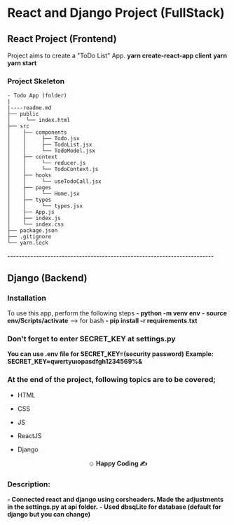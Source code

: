 # React and Django Project (FullStack)

## React Project (Frontend)

Project aims to create a "ToDo List" App.
__yarn create-react-app client__
__yarn__
__yarn start__

### Project Skeleton

```
- Todo App (folder)
|
|----readme.md        
├── public
│     └── index.html
├── src
│    ├── components
│    │     ├── Todo.jsx
│    │     ├── TodoList.jsx
│    │     └── TodoModel.jsx
│    ├── context
│    │     └── reducer.js
│    │     └── TodoContext.js
│    ├── hooks
│    │     └── useTodoCall.jsx
│    ├── pages
│    │     └── Home.jsx
│    ├── types
│    │     └── types.jsx
│    ├── App.js
│    ├── index.js
│    └── index.css
├── package.json
├── .gitignore
└── yarn.lock
```
__------------------------------------------------------------------------__
## Django (Backend)
### Installation
To use this app, perform the following steps
__- python -m venv env__
__- source env/Scripts/activate__ --> for bash
__- pip install -r requirements.txt__

### Don't forget to enter SECRET_KEY at settings.py

__You can use .env file for SECRET_KEY=(security password)__
__Example: SECRET_KEY=qwertyuıopasdfgh1234569%&__

### At the end of the project, following topics are to be covered;

- HTML

- CSS

- JS

- ReactJS

- Django

**<p align="center">&#9786; Happy Coding &#9997;</p>**


### Description:
__- Connected react and django using corsheaders. Made the adjustments in the settings.py at api folder.__
__- Used dbsqLite for database (default for django but you can change)__



